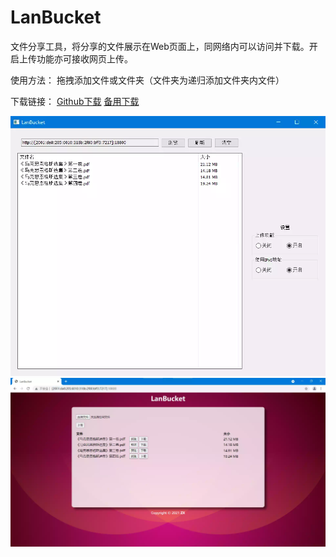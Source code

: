 # LanBucket

文件分享工具，将分享的文件展示在Web页面上，同网络内可以访问并下载。开启上传功能亦可接收网页上传。

使用方法：
拖拽添加文件或文件夹（文件夹为递归添加文件夹内文件）

下载链接：
[Github下载](https://github.com/ZX-11/LanBucket/releases/download/v1.6/LanBucket_Windows_x64_1.6.exe)
[备用下载](https://github.91chifun.workers.dev/https://github.com/ZX-11/LanBucket/releases/download/v1.6/LanBucket_Windows_x64_1.6.exe)

![](https://raw.githubusercontent.com/ZX-11/LanBucket/main/screenshots/1.webp)
![](https://raw.githubusercontent.com/ZX-11/LanBucket/main/screenshots/2.webp)
<!-- ![](https://cdn.jsdelivr.net/gh/ZX-11/LanBucket@main/screenshots/1.webp)
![](https://cdn.jsdelivr.net/gh/ZX-11/LanBucket@main/screenshots/2.webp)
 -->
